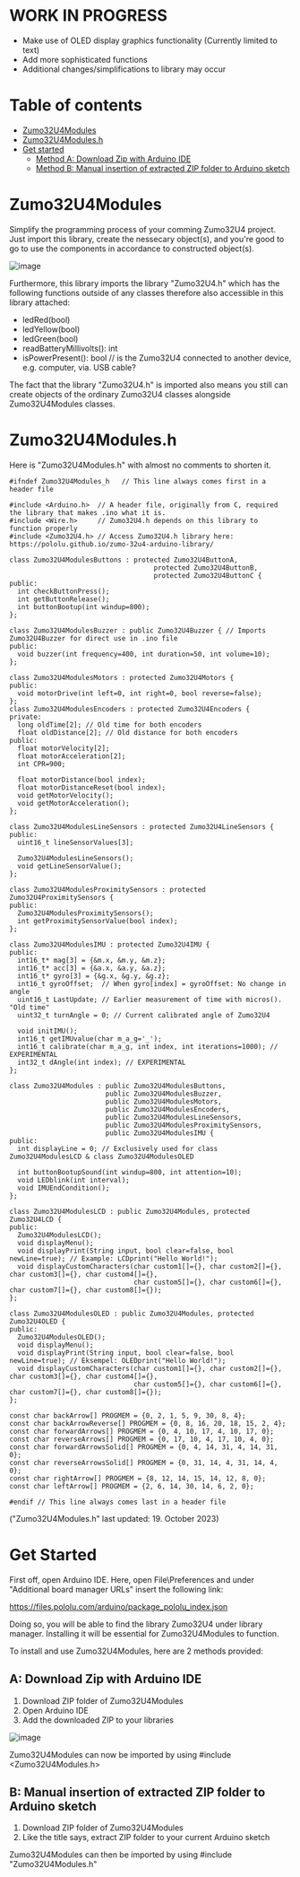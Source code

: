 # WORK IN PROGRESS
* Make use of OLED display graphics functionality (Currently limited to text)
* Add more sophisticated functions
* Additional changes/simplifications to library may occur

# Table of contents
+ [Zumo32U4Modules](https://github.com/SaltworkerMLU/Zumo32U4Modules/tree/main#zumo32u4modules)
+ [Zumo32U4Modules.h](https://github.com/SaltworkerMLU/Zumo32U4Modules/tree/main#zumo32u4modulesh)
+ [Get started](https://github.com/SaltworkerMLU/Zumo32U4Modules/tree/main#get-started)
  + [Method A: Download Zip with Arduino IDE](https://github.com/SaltworkerMLU/Zumo32U4Modules/tree/main#a-download-zip-with-arduino-ide)
  + [Method B: Manual insertion of extracted ZIP folder to Arduino sketch](https://github.com/SaltworkerMLU/Zumo32U4Modules/tree/main#b-manual-insertion-of-extracted-zip-folder-to-arduino-sketch)

# Zumo32U4Modules
Simplify the programming process of your comming Zumo32U4 project. Just import this library, create the nessecary object(s), and you're good to go to use the components in accordance to constructed object(s).

![image](Zumo32U4Modules_Media/Zumo32U4Modules.jpg)

Furthermore, this library imports the library "Zumo32U4.h" which has the following functions outside of any classes therefore also accessible in this library attached:
* ledRed(bool)
* ledYellow(bool)
* ledGreen(bool)
* readBatteryMillivolts(): int
* isPowerPresent(): bool // is the Zumo32U4 connected to another device, e.g. computer, via. USB cable?

The fact that the library "Zumo32U4.h" is imported also means you still can create objects of the ordinary Zumo32U4 classes alongside Zumo32U4Modules classes.
# Zumo32U4Modules.h
Here is "Zumo32U4Modules.h" with almost no comments to shorten it.
``` 
#ifndef Zumo32U4Modules_h   // This line always comes first in a header file

#include <Arduino.h>  // A header file, originally from C, required the library that makes .ino what it is.
#include <Wire.h>     // Zumo32U4.h depends on this library to function properly
#include <Zumo32U4.h> // Access Zumo32U4.h library here: https://pololu.github.io/zumo-32u4-arduino-library/

class Zumo32U4ModulesButtons : protected Zumo32U4ButtonA, 
                                    protected Zumo32U4ButtonB,
                                    protected Zumo32U4ButtonC { 
public: 
  int checkButtonPress();
  int getButtonRelease();
  int buttonBootup(int windup=800); 
};

class Zumo32U4ModulesBuzzer : public Zumo32U4Buzzer { // Imports Zumo32U4Buzzer for direct use in .ino file
public:
  void buzzer(int frequency=400, int duration=50, int volume=10);
};

class Zumo32U4ModulesMotors : protected Zumo32U4Motors { 
public: 
  void motorDrive(int left=0, int right=0, bool reverse=false); 
};
class Zumo32U4ModulesEncoders : protected Zumo32U4Encoders { 
private:
  long oldTime[2]; // Old time for both encoders
  float oldDistance[2]; // Old distance for both encoders
public: 
  float motorVelocity[2];
  float motorAcceleration[2];
  int CPR=900;

  float motorDistance(bool index);
  float motorDistanceReset(bool index);
  void getMotorVelocity();
  void getMotorAcceleration();
};

class Zumo32U4ModulesLineSensors : protected Zumo32U4LineSensors {
public:
  uint16_t lineSensorValues[3];

  Zumo32U4ModulesLineSensors();
  void getLineSensorValue();
};

class Zumo32U4ModulesProximitySensors : protected Zumo32U4ProximitySensors {
public:
  Zumo32U4ModulesProximitySensors();
  int getProximitySensorValue(bool index);
};

class Zumo32U4ModulesIMU : protected Zumo32U4IMU {
public:
  int16_t* mag[3] = {&m.x, &m.y, &m.z};
  int16_t* acc[3] = {&a.x, &a.y, &a.z}; 
  int16_t* gyro[3] = {&g.x, &g.y, &g.z};
  int16_t gyroOffset;  // When gyro[index] = gyroOffset: No change in angle
  uint16_t LastUpdate; // Earlier measurement of time with micros(). "Old time"
  uint32_t turnAngle = 0; // Current calibrated angle of Zumo32U4

  void initIMU();
  int16_t getIMUvalue(char m_a_g='_');
  int16_t calibrate(char m_a_g, int index, int iterations=1000); // EXPERIMENTAL
  int32_t dAngle(int index); // EXPERIMENTAL
};

class Zumo32U4Modules : public Zumo32U4ModulesButtons, 
                        public Zumo32U4ModulesBuzzer,
                        public Zumo32U4ModulesMotors, 
                        public Zumo32U4ModulesEncoders, 
                        public Zumo32U4ModulesLineSensors,
                        public Zumo32U4ModulesProximitySensors,
                        public Zumo32U4ModulesIMU {
public:
  int displayLine = 0; // Exclusively used for class Zumo32U4ModulesLCD & class Zumo32U4ModulesOLED

  int buttonBootupSound(int windup=800, int attention=10); 
  void LEDblink(int interval); 
  void IMUEndCondition();
};

class Zumo32U4ModulesLCD : public Zumo32U4Modules, protected Zumo32U4LCD {
public:
  Zumo32U4ModulesLCD();
  void displayMenu();
  void displayPrint(String input, bool clear=false, bool newLine=true); // Example: LCDprint("Hello World!");
  void displayCustomCharacters(char custom1[]={}, char custom2[]={}, char custom3[]={}, char custom4[]={}, 
                               char custom5[]={}, char custom6[]={}, char custom7[]={}, char custom8[]={});
};

class Zumo32U4ModulesOLED : public Zumo32U4Modules, protected Zumo32U4OLED {
public:
  Zumo32U4ModulesOLED();
  void displayMenu();
  void displayPrint(String input, bool clear=false, bool newLine=true); // Eksempel: OLEDprint("Hello World!");
  void displayCustomCharacters(char custom1[]={}, char custom2[]={}, char custom3[]={}, char custom4[]={}, 
                               char custom5[]={}, char custom6[]={}, char custom7[]={}, char custom8[]={});
};

const char backArrow[] PROGMEM = {0, 2, 1, 5, 9, 30, 8, 4};
const char backArrowReverse[] PROGMEM = {0, 8, 16, 20, 18, 15, 2, 4};
const char forwardArrows[] PROGMEM = {0, 4, 10, 17, 4, 10, 17, 0};
const char reverseArrows[] PROGMEM = {0, 17, 10, 4, 17, 10, 4, 0};
const char forwardArrowsSolid[] PROGMEM = {0, 4, 14, 31, 4, 14, 31, 0};
const char reverseArrowsSolid[] PROGMEM = {0, 31, 14, 4, 31, 14, 4, 0};
const char rightArrow[] PROGMEM = {8, 12, 14, 15, 14, 12, 8, 0};
const char leftArrow[] PROGMEM = {2, 6, 14, 30, 14, 6, 2, 0};

#endif // This line always comes last in a header file
```
("Zumo32U4Modules.h" last updated: 19. October 2023)

# Get Started
First off, open Arduino IDE. Here, open File\Preferences and under "Additional board manager URLs" insert the following link:

https://files.pololu.com/arduino/package_pololu_index.json

Doing so, you will be able to find the library Zumo32U4 under library manager. Installing it will be essential for Zumo32U4Modules to function.

To install and use Zumo32U4Modules, here are 2 methods provided:
## A: Download Zip with Arduino IDE
1.  Download ZIP folder of Zumo32U4Modules
2.  Open Arduino IDE
3.  Add the downloaded ZIP to your libraries

![image](Zumo32U4Modules_Media/Zumo32U4Modules_Add.zip_Library.png)

Zumo32U4Modules can now be imported by using #include <Zumo32U4Modules.h>
## B: Manual insertion of extracted ZIP folder to Arduino sketch
1.  Download ZIP folder of Zumo32U4Modules
2.  Like the title says, extract ZIP folder to your current Arduino sketch
   
Zumo32U4Modules can then be imported by using #include "Zumo32U4Modules.h"
